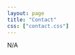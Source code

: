 ```yaml
---
layout: page
title: "Contact"
css: ["contact.css"]
---
```

<div class="col s12">
  <div class="icontain">
   N/A
  </div>
</div>